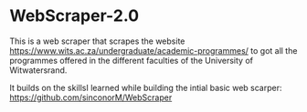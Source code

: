 # WebScraper-2.0

This is a web scraper that scrapes the website https://www.wits.ac.za/undergraduate/academic-programmes/ to got all the programmes offered in the different faculties of the University of Witwatersrand.

It builds on the skillsI learned while building the intial basic web scarper: https://github.com/sinconorM/WebScraper

